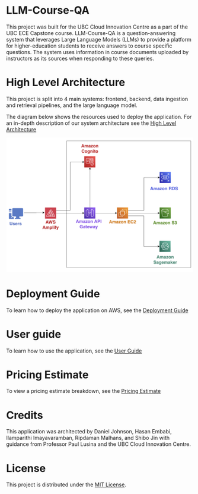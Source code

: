 # LLM-Course-QA
This project was built for the UBC Cloud Innovation Centre as a part of the UBC ECE Capstone course.
LLM-Course-QA is a question-answering system that leverages Large Language Models (LLMs) to provide a platform for higher-education students to receive answers to course specific questions. The system uses information in course documents uploaded by instructors as its sources when responding to these queries.
# High Level Architecture
This project is split into 4 main systems: frontend, backend, data ingestion and retrieval pipelines, and the large language model.

The diagram below shows the resources used to deploy the application. For an in-depth description of our system architecture see the [High Level Architecture](./docs/HighLevelArchitecture.md)

![System Overview Diagram](./docs/images/cloud-diagram.png)
# Deployment Guide
To learn how to deploy the application on AWS, see the [Deployment Guide](./docs/DeploymentGuide.md)
# User guide
To learn how to use the application, see the [User Guide](./docs/UserGuide.md)

# Pricing Estimate
To view a pricing estimate breakdown, see the [Pricing Estimate](./docs/PricingEstimate.md)

# Credits
This application was architected by Daniel Johnson, Hasan Embabi, Ilamparithi Imayavaramban, Ripdaman Malhans, and Shibo Jin with guidance from Professor Paul Lusina and the UBC Cloud Innovation Centre.

# License
This project is distributed under the [MIT License](./LICENSE).
